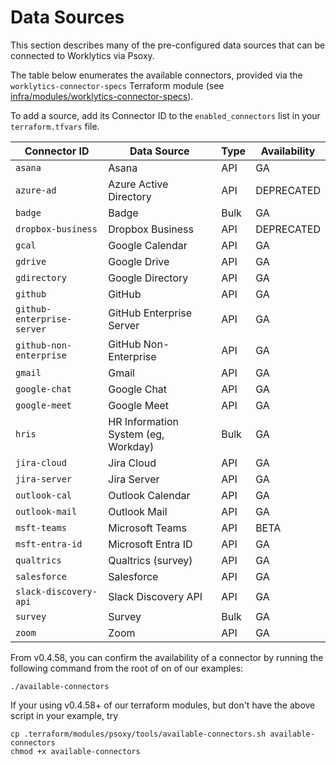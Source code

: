 # Data Sources

This section describes many of the pre-configured data sources that can be connected to Worklytics
via Psoxy.

The table below enumerates the available connectors, provided via the `worklytics-connector-specs`
Terraform module (see [infra/modules/worklytics-connector-specs](infra/modules/worklytics-connector-specs)).

To add a source, add its Connector ID to the `enabled_connectors` list in your `terraform.tfvars`
file.

| Connector ID               | Data Source                          | Type | Availability |
|----------------------------|--------------------------------------|------|--------------|
| `asana`                    | Asana                                | API  | GA           |
| `azure-ad`                 | Azure Active Directory               | API  | DEPRECATED   |
| `badge`                    | Badge                                | Bulk | GA           |
| `dropbox-business`         | Dropbox Business                     | API  | DEPRECATED   |
| `gcal`                     | Google Calendar                      | API  | GA           |
| `gdrive`                   | Google Drive                         | API  | GA           |
| `gdirectory`               | Google Directory                     | API  | GA           |
| `github`                   | GitHub                               | API  | GA           |
| `github-enterprise-server` | GitHub Enterprise Server             | API  | GA           |
| `github-non-enterprise`    | GitHub Non-Enterprise                | API  | GA           |
| `gmail`                    | Gmail                                | API  | GA           |
| `google-chat`              | Google Chat                          | API  | GA           |
| `google-meet`              | Google Meet                          | API  | GA           |
| `hris`                     | HR Information System (eg, Workday)  | Bulk | GA           |
| `jira-cloud`               | Jira Cloud                           | API  | GA           |
| `jira-server`              | Jira Server                          | API  | GA           |
| `outlook-cal`              | Outlook Calendar                     | API  | GA           |
| `outlook-mail`             | Outlook Mail                         | API  | GA           |
| `msft-teams`               | Microsoft Teams                      | API  | BETA         |
| `msft-entra-id`            | Microsoft Entra ID                   | API  | GA           |
| `qualtrics`                | Qualtrics (survey)                   | API  | GA           |
| `salesforce`               | Salesforce                           | API  | GA           |
| `slack-discovery-api`      | Slack Discovery API                  | API  | GA           |
| `survey`                   | Survey                               | Bulk | GA           |
| `zoom`                     | Zoom                                 | API  | GA           |

From v0.4.58, you can confirm the availability of a connector by running the following command from
the root of on of our examples:

```shell
./available-connectors
```

If your using v0.4.58+ of our terraform modules, but don't have the above script in your example, try
```shell
cp .terraform/modules/psoxy/tools/available-connectors.sh available-connectors
chmod +x available-connectors
```
